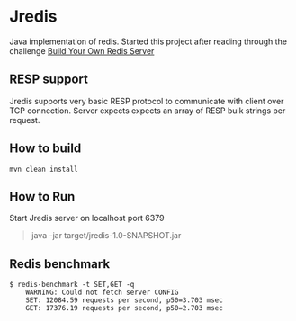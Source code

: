 # Jredis
Java implementation of redis. Started this project after reading through the challenge [Build Your Own Redis Server](https://codingchallenges.fyi/challenges/challenge-redis)

## RESP support
Jredis supports very basic RESP protocol to communicate with client over TCP connection.
Server expects expects an array of RESP bulk strings per request. 

## How to build
`mvn clean install`

## How to Run
Start Jredis server on localhost port 6379
> java -jar target/jredis-1.0-SNAPSHOT.jar

## Redis benchmark

```
$ redis-benchmark -t SET,GET -q
    WARNING: Could not fetch server CONFIG
    SET: 12084.59 requests per second, p50=3.703 msec                   
    GET: 17376.19 requests per second, p50=2.703 msec                   
```